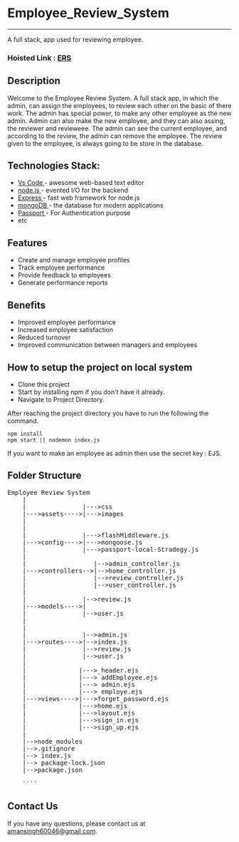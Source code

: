 
<h1>Employee_Review_System</h1>
<hr>
<p>A full stack, app used for reviewing employee.</p> 
<h3>Hoisted Link : <a href="https://ers-8w9y.onrender.com">ERS</a></h3>
<h2>Description</h2>
<p>Welcome to the Employee Review System. A full stack app, in which the admin, can assign the employees, to review each other on the basic of there work. The admin has special power, to make any other employee as the new admin. Admin can also make the new employee, and they can also assing, the reviewer and revieweee. The admin can see the current employee, and according to the review, the admin can remove the employee. The review given to the employee, is always going to be store in the database.</p>
<h2>Technologies Stack:</h2>
    <ul>
      <li><a href="https://code.visualstudio.com/">Vs Code </a>- awesome web-based text editor </li>
      <li><a href="https://nodejs.org/en//">node.js </a>- evented I/O for the backend </li>
      <li><a href="https://expressjs.com/">Express </a>- fast web framework for node.js </li>
      <li><a href="https://www.mongodb.com/">mongoDB </a>- the database for modern applications </li>
      <li><a href="http://www.passportjs.org/">Passport </a>- For Authentication purpose </li>
      <li>etc </li>
    </ul>

<h2>Features</h2>
    <ul>
      <li>Create and manage employee profiles</li>
      <li>Track employee performance</li>
      <li>Provide feedback to employees</li>
      <li>Generate performance reports</li>
    </ul>

<h2>Benefits</h2>
    <ul>
      <li>Improved employee performance</li>
      <li>Increased employee satisfaction</li>
      <li>Reduced turnover</li>
      <li>Improved communication between managers and employees</li>
    </ul>
<h2>How to setup the project on local system</h2>
<ul>
    <li>Clone this project</li>
    <li>Start by installing npm if you don't have it already.</li>
    <li>Navigate to Project Directory.</li>
</ul>
<p>After reaching the project directory you have to run the following the command.</p>
<p>
    
    npm install
    npm start || nodemon index.js
</p>

<p>If you want to make an employee as admin then use the secret key : EJS.<p>
<h2>Folder Structure</h2>

<pre>Employee Review System
    |
    |               |--->css
    |--->assets---->|--->images
    |             
    |
    |               |--->flashMiddleware.js
    |--->config---->|--->mongoose.js
    |               |--->passport-local-Stradegy.js
    |
    |                  |-->admin_controller.js
    |--->controllers-->|-->home_controller.js
    |                  |-->review_controller.js
    |                  |-->user_controller.js
    |
    |               |-->review.js
    |--->models---->|
    |               |-->user.js
    |
    |              
    |               |-->admin.js
    |--->routes---->|-->index.js
    |               |-->review.js
    |               |-->user.js
    |
    |              |--->_header.ejs
    |              |---> addEmployee.ejs
    |              |---> admin.ejs
    |              |---> employe.ejs
    |--->views---->|--->forget_password.ejs
    |              |--->home.ejs
    |              |--->layout.ejs
    |              |--->sign_in.ejs
    |              |--->sign_up.ejs
    |
    |-->node_modules
    |-->.gitignore
    |--> index.js
    |--> package-lock.json
    |-->package.json
    
    ````</pre>
    
<h2>Contact Us</h2>
<p>If you have any questions, please contact us at <a href="mailto:amansingh60046@gmail.com">amansingh60046@gmail.com</a>.</p>
